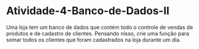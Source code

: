 # Atividade-4-Banco-de-Dados-II
Uma loja tem um banco de dados que contém todo o controle de vendas de produtos e de cadastro de clientes. Pensando nisso, crie uma função para somar todos os clientes que foram cadastrados na loja durante um dia.
